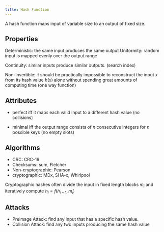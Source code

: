 ```yaml
---
title: Hash Function
---
```


A hash function maps input of variable size to an output of fixed size.


## Properties
Deterministic: the same input produces the same output
Uniformity: random input is mapped evenly over the output range

Continuity: similar inputs produce similar outputs. (search index)

Non-invertible: it should be practically impossible to reconstruct the input $x$ from its hash value $h(x)$ alone without spending great amounts of computing time (one way function)


## Attributes
* perfect iff it maps each valid input to a different hash value (no collisions)

* minimal iff the output range consists of $n$ consecutive integers for $n$ possible keys (no empty slots)



## Algorithms
* CRC: CRC-16
* Checksums: sum, Fletcher
* Non-cryptographic: Pearson
* cryptographic: MDx, SHA-x, Whirlpool


Cryptographic hashes often divide the input in fixed length blocks $m_i$ and iteratively compute $h_i = f(h_{i-1}, m_i)$



## Attacks

* Preimage Attack: find any input that has a specific hash value.
* Collision Attack: find any two inputs producing the same hash value


